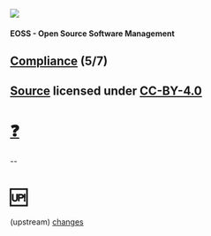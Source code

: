 [![](https://upload.wikimedia.org/wikipedia/commons/thumb/2/25/Berner_Fachhochschule_Logo_small.svg/128px-Berner_Fachhochschule_Logo_small.svg.png)](https://commons.wikimedia.org/wiki/File:Berner_Fachhochschule_Logo_small.svg)

#### EOSS - Open Source Software Management

## [Compliance](https://github.com/digital-sustainability/module-eoss-ospo101/tree/main/module5) (5/7)

[Source](https://github.com/digital-sustainability/module-eoss/tree/main/docs/content/05) licensed under [CC-BY-4.0](https://github.com/digital-sustainability/module-eoss/blob/main/LICENSE)
--
# [❓](https://etherpad.wikimedia.org/p/bfh-ch-module-eoss-hs23)
--
# 🆙

(upstream) [changes](https://github.com/digital-sustainability/module-eoss-ospo101)